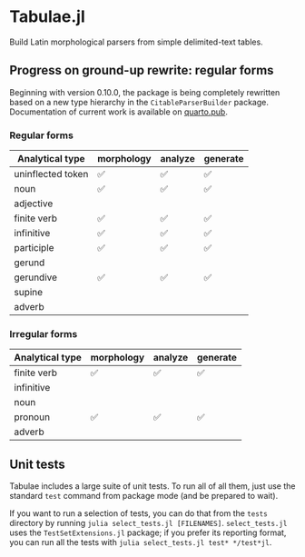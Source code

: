 

# Tabulae.jl

Build Latin morphological parsers from simple delimited-text tables.


## Progress on ground-up rewrite: regular forms


Beginning with version 0.10.0, the package is being completely rewritten based on a new type hierarchy in the `CitableParserBuilder` package. Documentation of current work is available on [quarto.pub](https://neelsmith.quarto.pub/tabulae/).

### Regular forms

| Analytical type	| morphology | analyze | generate |
| --- | --- | --- | --- |
| uninflected token | ✅ | ✅ | ✅ |
| noun | ✅ |  ✅ |  ✅ |
| adjective | |||
| finite verb | ✅ |✅ | ✅ |
| infinitive | ✅|✅|✅|
| participle | ✅ | ✅| ✅ |
| gerund |  |||
| gerundive | ✅ | ✅ | ✅|
| supine | |||
| adverb | |||

### Irregular forms

| Analytical type	| morphology | analyze | generate |
| --- | --- | --- | --- |
| finite verb | ✅  |✅  | ✅ |
| infinitive | |||
| noun | |||
| pronoun | ✅ | ✅ | ✅ |
| adverb | |||


## Unit tests

Tabulae includes a large suite of unit tests.  To run all of all them, just use the standard `test` command from package mode (and be prepared to wait).

If you want to run a selection of tests, you can do that from the `tests` directory by running `julia select_tests.jl [FILENAMES]`.   `select_tests.jl` uses the `TestSetExtensions.jl` package; if you prefer its reporting format, you can run all the tests with  `julia select_tests.jl test* */test*jl`.


